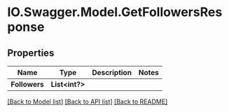 # IO.Swagger.Model.GetFollowersResponse
## Properties

Name | Type | Description | Notes
------------ | ------------- | ------------- | -------------
**Followers** | **List&lt;int?&gt;** |  | 

[[Back to Model list]](../README.md#documentation-for-models) [[Back to API list]](../README.md#documentation-for-api-endpoints) [[Back to README]](../README.md)

